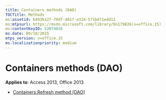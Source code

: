 ```yaml
---
title: Containers methods (DAO)
TOCTitle: Methods
ms:assetid: b493b12f-70df-401f-a318-571b671edd12
ms:mtpsurl: https://msdn.microsoft.com/library/Dn179826(v=office.15)
ms:contentKeyID: 52074035
ms.date: 09/18/2015
mtps_version: v=office.15
ms.localizationpriority: medium
---
```


# Containers methods (DAO)

**Applies to**: Access 2013, Office 2013

- [Containers.Refresh method (DAO)](containers-refresh-method-dao.md)

